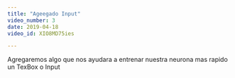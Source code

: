 ```yaml
---
title: "Ageegado Input"
video_number: 3
date: 2019-04-18
video_id: XIO8MD75ies

---
```


Agregaremos algo que nos ayudara a entrenar nuestra neurona mas rapido un TexBox o Input
